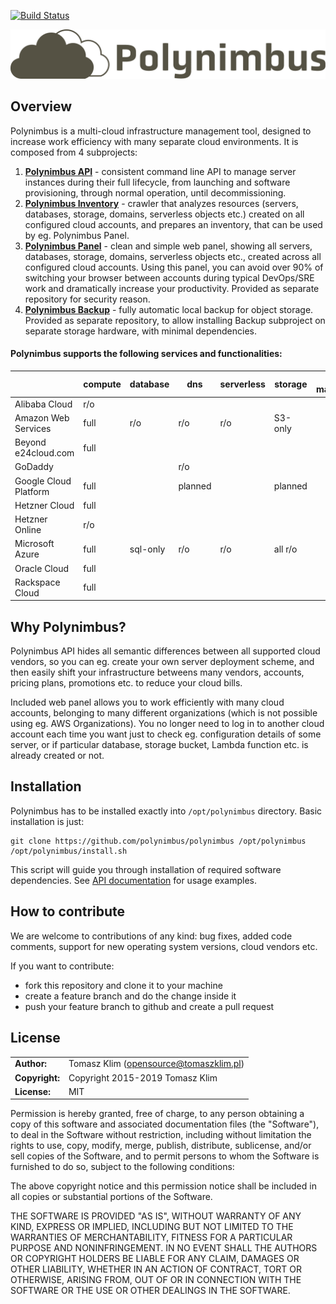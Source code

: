 [![Build Status](https://travis-ci.org/polynimbus/polynimbus.png?branch=master)](https://travis-ci.org/polynimbus/polynimbus)

![Polynimbus logo](docs/logo.png)

## Overview

Polynimbus is a multi-cloud infrastructure management tool, designed to increase work efficiency with many separate cloud environments. It is composed from 4 subprojects:

 1. [**Polynimbus API**](docs/api.md) - consistent command line API to manage server instances during their full lifecycle, from launching and software provisioning, through normal operation, until decommissioning.
 2. [**Polynimbus Inventory**](docs/inventory.md) - crawler that analyzes resources (servers, databases, storage, domains, serverless objects etc.) created on all configured cloud accounts, and prepares an inventory, that can be used by eg. Polynimbus Panel.
 3. [**Polynimbus Panel**](https://github.com/polynimbus/polynimbus-panel) - clean and simple web panel, showing all servers, databases, storage, domains, serverless objects etc., created across all configured cloud accounts. Using this panel, you can avoid over 90% of switching your browser between accounts during typical DevOps/SRE work and dramatically increase your productivity. Provided as separate repository for security reason.
 4. [**Polynimbus Backup**](https://github.com/polynimbus/polynimbus-backup) - fully automatic local backup for object storage. Provided as separate repository, to allow installing Backup subproject on separate storage hardware, with minimal dependencies.

#### Polynimbus supports the following services and functionalities:

|                       | compute | database | dns     | serverless | storage  |  access management |
|-----------------------|---------|----------|---------|------------|----------|:------------------:|
| Alibaba Cloud         | r/o     |          |         |            |          |                    |
| Amazon Web Services   | full    | r/o      | r/o     | r/o        | S3-only  | detailed           |
| Beyond e24cloud.com   | full    |          |         |            |          |                    |
| GoDaddy               |         |          | r/o     |            |          |                    |
| Google Cloud Platform | full    |          | planned |            | planned  | basic              |
| Hetzner Cloud         | full    |          |         |            |          |                    |
| Hetzner Online        | r/o     |          |         |            |          |                    |
| Microsoft Azure       | full    | sql-only | r/o     | r/o        | all r/o  | detailed           |
| Oracle Cloud          | full    |          |         |            |          |                    |
| Rackspace Cloud       | full    |          |         |            |          |                    |

## Why Polynimbus?

Polynimbus API hides all semantic differences between all supported cloud vendors, so you can eg. create your own server deployment scheme, and then easily shift your infrastructure betweens many vendors, accounts, pricing plans, promotions etc. to reduce your cloud bills.

Included web panel allows you to work efficiently with many cloud accounts, belonging to many different organizations (which is not possible using eg. AWS Organizations). You no longer need to log in to another cloud account each time you want just to check eg. configuration details of some server, or if particular database, storage bucket, Lambda function etc. is already created or not. 

## Installation

Polynimbus has to be installed exactly into `/opt/polynimbus` directory. Basic installation is just:
```
git clone https://github.com/polynimbus/polynimbus /opt/polynimbus
/opt/polynimbus/install.sh
```
This script will guide you through installation of required software dependencies. See [API documentation](docs/api.md) for usage examples.

## How to contribute

We are welcome to contributions of any kind: bug fixes, added code comments,
support for new operating system versions, cloud vendors etc.

If you want to contribute:
- fork this repository and clone it to your machine
- create a feature branch and do the change inside it
- push your feature branch to github and create a pull request

## License

|                      |                                          |
|:---------------------|:-----------------------------------------|
| **Author:**          | Tomasz Klim (<opensource@tomaszklim.pl>) |
| **Copyright:**       | Copyright 2015-2019 Tomasz Klim          |
| **License:**         | MIT                                      |

Permission is hereby granted, free of charge, to any person obtaining a copy
of this software and associated documentation files (the "Software"), to deal
in the Software without restriction, including without limitation the rights
to use, copy, modify, merge, publish, distribute, sublicense, and/or sell
copies of the Software, and to permit persons to whom the Software is
furnished to do so, subject to the following conditions:

The above copyright notice and this permission notice shall be included in all
copies or substantial portions of the Software.

THE SOFTWARE IS PROVIDED "AS IS", WITHOUT WARRANTY OF ANY KIND, EXPRESS OR
IMPLIED, INCLUDING BUT NOT LIMITED TO THE WARRANTIES OF MERCHANTABILITY,
FITNESS FOR A PARTICULAR PURPOSE AND NONINFRINGEMENT. IN NO EVENT SHALL THE
AUTHORS OR COPYRIGHT HOLDERS BE LIABLE FOR ANY CLAIM, DAMAGES OR OTHER
LIABILITY, WHETHER IN AN ACTION OF CONTRACT, TORT OR OTHERWISE, ARISING FROM,
OUT OF OR IN CONNECTION WITH THE SOFTWARE OR THE USE OR OTHER DEALINGS IN THE
SOFTWARE.
